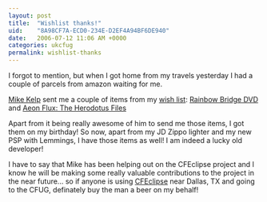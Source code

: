 ```yaml
---
layout: post
title:  "Wishlist thanks!"
uid:	"8A98CF7A-ECD0-234E-D2EF4A94BF6DE940"
date:   2006-07-12 11:06 AM +0000
categories: ukcfug
permalink: wishlist-thanks
---
```

I forgot to mention, but when I got home from my travels yesterday I had a couple of parcels from amazon waiting for me.

<a href="http://edomgroup.com/blog/">Mike Kelp</a> sent me a couple of items from my <a href="http://www.amazon.co.uk/gp/registry/622WQR01XXWO">wish list</a>: 
<a href="http://www.amazon.co.uk/gp/product/B00004VVQT/026-3281418-5982001?v=glance&n=283926">Rainbow Bridge DVD</a> and <a href="http://www.amazon.co.uk/gp/product/1416516972/026-3281418-5982001?v=glance&n=266239">Aeon Flux: The Herodotus Files</a>

Apart from it being really awesome of him to send me those items, I got them on my birthday! So now, apart from my JD Zippo lighter and my new PSP with Lemmings, I have those items as well! I am indeed a lucky old developer!

I have to say that Mike has been helping out on the CFEclipse project and I know he will be making some really valuable contributions to the project in the near future... so if anyone is using <a href="http://www.cfeclipse.org">CFEclipse</a> near Dallas, TX and going to the CFUG, definately buy the man a beer on my behalf!
